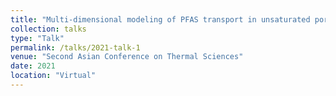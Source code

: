 ```yaml
---
title: "Multi-dimensional modeling of PFAS transport in unsaturated porous media."
collection: talks
type: "Talk"
permalink: /talks/2021-talk-1
venue: "Second Asian Conference on Thermal Sciences"
date: 2021
location: "Virtual"
---
```

